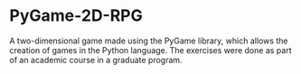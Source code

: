# PyGame-2D-RPG
A two-dimensional game made using the PyGame library, which allows the creation of games in the Python language. The exercises were done as part of an academic course in a graduate program.
